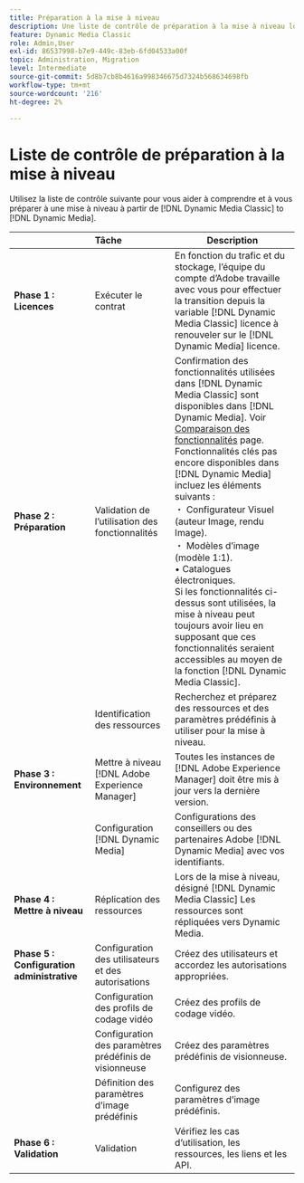 ```yaml
---
title: Préparation à la mise à niveau
description: Une liste de contrôle de préparation à la mise à niveau lorsque vous souhaitez avancer depuis [!DNL Adobe Dynamic Media Classic] to [!DNL Dynamic Media] on [!DNL Adobe Experience Manager].
feature: Dynamic Media Classic
role: Admin,User
exl-id: 86537998-b7e9-449c-83eb-6fd04533a00f
topic: Administration, Migration
level: Intermediate
source-git-commit: 5d8b7cb8b4616a998346675d7324b568634698fb
workflow-type: tm+mt
source-wordcount: '216'
ht-degree: 2%

---
```


# Liste de contrôle de préparation à la mise à niveau

Utilisez la liste de contrôle suivante pour vous aider à comprendre et à vous préparer à une mise à niveau à partir de [!DNL Dynamic Media Classic] to [!DNL Dynamic Media].

|  | Tâche | Description |
| :--- | :--- | --- |
| **Phase 1 : Licences** | Exécuter le contrat | En fonction du trafic et du stockage, l’équipe du compte d’Adobe travaille avec vous pour effectuer la transition depuis la variable [!DNL Dynamic Media Classic] licence à renouveler sur le [!DNL Dynamic Media] licence. |
| **Phase 2 : Préparation** | Validation de l’utilisation des fonctionnalités | Confirmation des fonctionnalités utilisées dans [!DNL Dynamic Media Classic] sont disponibles dans [!DNL Dynamic Media]. Voir [Comparaison des fonctionnalités](/help/using/upgrade-feature-comparison.md) page. Fonctionnalités clés pas encore disponibles dans [!DNL Dynamic Media] incluez les éléments suivants :<br>・ Configurateur Visuel (auteur Image, rendu Image).<br>・ Modèles d’image (modèle 1:1).<br>• Catalogues électroniques.<br>Si les fonctionnalités ci-dessus sont utilisées, la mise à niveau peut toujours avoir lieu en supposant que ces fonctionnalités seraient accessibles au moyen de la fonction [!DNL Dynamic Media Classic]. |
|   | Identification des ressources | Recherchez et préparez des ressources et des paramètres prédéfinis à utiliser pour la mise à niveau. |
| **Phase 3 : Environnement** | Mettre à niveau [!DNL Adobe Experience Manager] | Toutes les instances de [!DNL Adobe Experience Manager] doit être mis à jour vers la dernière version. |
|   | Configuration [!DNL Dynamic Media] | Configurations des conseillers ou des partenaires Adobe [!DNL Dynamic Media] avec vos identifiants. |
| **Phase 4 : Mettre à niveau** | Réplication des ressources | Lors de la mise à niveau, désigné [!DNL Dynamic Media Classic] Les ressources sont répliquées vers Dynamic Media. |
| **Phase 5 : Configuration administrative** | Configuration des utilisateurs et des autorisations | Créez des utilisateurs et accordez les autorisations appropriées. |
|   | Configuration des profils de codage vidéo | Créez des profils de codage vidéo. |
|   | Configuration des paramètres prédéfinis de visionneuse | Créez des paramètres prédéfinis de visionneuse. |
|   | Définition des paramètres d’image prédéfinis | Configurez des paramètres d’image prédéfinis. |
| **Phase 6 : Validation** | Validation | Vérifiez les cas d’utilisation, les ressources, les liens et les API. |
